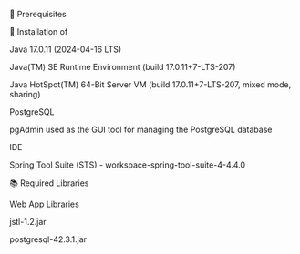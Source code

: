 📌 Prerequisites

🔧 Installation of

Java 17.0.11 (2024-04-16 LTS)

Java(TM) SE Runtime Environment (build 17.0.11+7-LTS-207)

Java HotSpot(TM) 64-Bit Server VM (build 17.0.11+7-LTS-207, mixed mode, sharing)

PostgreSQL

pgAdmin used as the GUI tool for managing the PostgreSQL database

IDE

Spring Tool Suite (STS) - workspace-spring-tool-suite-4-4.4.0

📚 Required Libraries

Web App Libraries

jstl-1.2.jar

postgresql-42.3.1.jar




